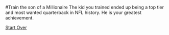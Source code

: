 #Train the son of a Millionaire 
The kid you trained ended up being a top tier and most wanted quarterback in NFL history. He is your greatest achievement.

[Start Over](../background-story.md)